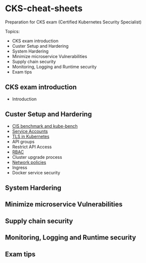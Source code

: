 # CKS-cheat-sheets
Preparation for CKS exam (Certified Kubernetes Security Specialist)

Topics:

* CKS exam introduction
* Custer Setup and Hardering
* System Hardering
* Minimize microservice Vulnerabilities
* Supply chain security
* Monitoring, Logging and Runtime security
* Exam tips

## CKS exam introduction

 - Introduction

## Custer Setup and Hardering

 - [CIS benchmark and kube-bench](cluster_setup/kube-bench.md)
 - [Service Accounts](cluster_setup/sa.md)
 - [TLS in Kubernetes](cluster_setup/TLS.md)
 - API groups
 - Restrict API Access
 - [RBAC](cluster_setup/rbac.md)
 - Cluster upgrade process
 - [Network policies](cluster_setup/NetworkPolicy.md)
 - Ingress
 - Docker service security 

## System Hardering



## Minimize microservice Vulnerabilities

## Supply chain security

## Monitoring, Logging and Runtime security

## Exam tips



